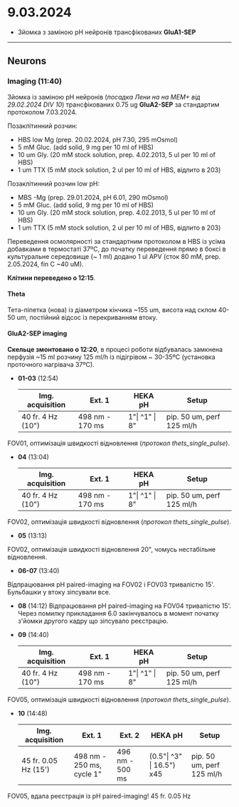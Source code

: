9.03.2024
=========
- Зйомка з заміною pH нейронів трансфікованих __GluA1-SEP__

---

## Neurons
### Imaging (11:40)
Зйомка із заміною pH нейронів  (_посадка Лени на на MEM+ від 29.02.2024 DIV 10_)  трансфікованих 0.75 ug __GluA2-SEP__ за стандартим протоколом 7.03.2024.

Позаклітинний розчин:

- HBS low Mg (prep. 20.02.2024, pH 7.30,  295 mOsmol)
- 5 mM Gluc. (add solid, 9 mg per 10 ml of HBS)
- 10 um Gly. (20 mM stock solution, prep. 4.02.2013, 5 ul per 10 ml of HBS)
- 1 um TTX (5 mM stock solution, 2 ul per 10 ml of HBS, відлито в 203)

Позаклітинний розчин low pH:

- MBS -Mg  (prep. 29.01.2024, pH 6.01, 290 mOsmol)
- 5 mM Gluc. (add solid, 9 mg per 10 ml of HBS)
- 10 um Gly. (20 mM stock solution, prep. 4.02.2013, 5 ul per 10 ml of HBS)
- 1 um TTX (5 mM stock solution, 2 ul per 10 ml of HBS, відлито в 203)

Переведення осмолярності за стандартним протоколом в HBS із усіма добавками в термостаті 37ºC, до початку переведення прямо в боксі в культуральне середовище (~ 1 ml) додано 1 ul APV (сток 80 mM, prep. 2.05.2024, fin C ~40 uM).

 __Клітини переведено о 12:15__.

#### Theta

Тета-піпетка (нова) із діаметром кінчика ~155 um, висота над склом 40-50 um, постійний відсос із перекриванням втоку.

#### GluA2-SEP imaging

__Скельце змонтовано о 12:20__, в процесі роботи відбувалась замкнена перфузія ~15 ml розчину 125 ml/h із підігрівом ~ 30-35ºC (установка проточного нагрівача 37ºC).

- __01-03__ (12:54)

  | Img. acquisition  | Ext. 1          | HEKA  pH       | Setup                      |
  | ----------------- | --------------- | -------------- | -------------------------- |
  | 40 fr. 4 Hz (10") | 498 nm - 170 ms | 1"\| ^1" \| 8" | pip. 50 um,  perf 125 ml/h |

FOV01, оптимізація швидкості відновлення (_протокол thets_single_pulse_).

- __04__ (13:04)

  | Img. acquisition  | Ext. 1          | HEKA  pH       | Setup                      |
  | ----------------- | --------------- | -------------- | -------------------------- |
  | 40 fr. 4 Hz (10") | 498 nm - 170 ms | 1"\| ^1" \| 8" | pip. 50 um,  perf 125 ml/h |

FOV02, оптимізація швидкості відновлення (_протокол thets_single_pulse_).

- __05__ (13:13)

FOV02, оптимізація швидкості відновлення 20", чомусь нестабільне відновлення.

- __06-07__ (13:40)

Відпрацювання pH paired-imaging на FOV02 і FOV03 тривалістю 15'. Бульбашки у втоку зіпсували все. 

- __08__ (14:12)
Відпрацювання pH paired-imaging на FOV04 тривалістю 15'. Через помилку прикладання 6.0 закінчувалось в момент початку з'йомки другого кадру що зіпсувало реєстрацію.

- __09__ (14:40)

  | Img. acquisition  | Ext. 1          | HEKA  pH       | Setup                      |
  | ----------------- | --------------- | -------------- | -------------------------- |
  | 40 fr. 4 Hz (10") | 498 nm - 170 ms | 1"\| ^1" \| 8" | pip. 50 um,  perf 125 ml/h |

FOV05, оптимізація швидкості відновлення (_протокол thets_single_pulse_).

- __10__ (14:48)

  | Img. acquisition     | Ext. 1                    | Ext. 2          | HEKA  pH                  | Setup                      |
  | -------------------- | ------------------------- | --------------- | ------------------------- | -------------------------- |
  | 45 fr. 0.05 Hz (15') | 498 nm - 250 ms, cycle 1" | 496 nm - 500 ms | (0.5"\| ^3" \| 16.5") x45 | pip. 50 um,  perf 125 ml/h |

FOV05, вдала реєстрація із pH paired-imaging! 45 fr. 0.05 Hz